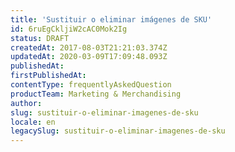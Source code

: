 ```yaml
---
title: 'Sustituir o eliminar imágenes de SKU'
id: 6ruEgCkljiW2cAC0Mok2Ig
status: DRAFT
createdAt: 2017-08-03T21:21:03.374Z
updatedAt: 2020-03-09T17:09:48.093Z
publishedAt: 
firstPublishedAt: 
contentType: frequentlyAskedQuestion
productTeam: Marketing & Merchandising
author: 
slug: sustituir-o-eliminar-imagenes-de-sku
locale: en
legacySlug: sustituir-o-eliminar-imagenes-de-sku
---
```



